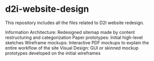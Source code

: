 # d2i-website-design

This repository includes all the files related to D2I website redesign.

Information Architecture: Redesigned sitemap made by content restructuring and categorization
Paper prototypes: Initial high-level sketches
Wireframe mockups: Interactive PDF mockups to explain the entire workflow of the site
Visual Design: GUI or skinned mockup prototypes developed on the initial wireframes
